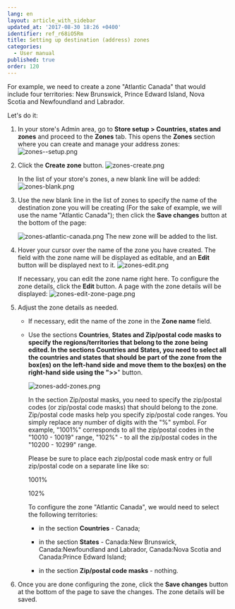 ```yaml
---
lang: en
layout: article_with_sidebar
updated_at: '2017-08-30 18:26 +0400'
identifier: ref_r68iO5Rm
title: Setting up destination (address) zones
categories:
  - User manual
published: true
order: 120
---
```


For example, we need to create a zone "Atlantic Canada" that would include four territories: New Brunswick, Prince Edward Island, Nova Scotia and Newfoundland and Labrador. 

Let's do it:

1.  In your store's Admin area, go to **Store setup > Countries, states and zones** and proceed to the **Zones** tab.
    This opens the **Zones** section where you can create and manage your address zones:
    ![zones--setup.png]({{site.baseurl}}/attachments/ref_r68iO5Rm/zones--setup.png)

2.  Click the **Create zone** button.
    ![zones-create.png]({{site.baseurl}}/attachments/ref_r68iO5Rm/zones-create.png)

    In the list of your store's zones, a new blank line will be added:
    ![zones-blank.png]({{site.baseurl}}/attachments/ref_r68iO5Rm/zones-blank.png)

4.  Use the new blank line in the list of zones to specify the name of the destination zone you will be creating (For the sake of example, we will use the name "Atlantic Canada"); then click the **Save changes** button at the bottom of the page:

    ![zones-atlantic-canada.png]({{site.baseurl}}/attachments/ref_r68iO5Rm/zones-atlantic-canada.png)
    The new zone will be added to the list.

5.  Hover your cursor over the name of the zone you have created. The field with the zone name will be displayed as editable, and an **Edit** button will be displayed next to it. 
    ![zones-edit.png]({{site.baseurl}}/attachments/ref_r68iO5Rm/zones-edit.png)
    
    If necessary, you can edit the zone name right here. 
    To configure the zone details, click the **Edit** button. A page with the zone details will be displayed:
    ![zones-edit-zone-page.png]({{site.baseurl}}/attachments/ref_r68iO5Rm/zones-edit-zone-page.png)

6.  Adjust the zone details as needed. 

    *   If necessary, edit the name of the zone in the **Zone name** field. 

    *   Use the sections **Countries**, **States **and **Zip/postal code masks** to specify the regions/territories that belong to the zone being edited. In the sections **Countries** and **States**, you need to select all the countries and states that should be part of the zone from the box(es) on the left-hand side and move them to the box(es) on the right-hand side using the "**>>**" button. 

        ![zones-add-zones.png]({{site.baseurl}}/attachments/ref_r68iO5Rm/zones-add-zones.png)
       
        In the section Zip/postal masks, you need to specify the zip/postal codes (or zip/postal code masks) that should belong to the zone.
 
        Zip/postal code masks help you specify zip/postal code ranges. You simply replace any number of digits with the "%" symbol. For example, "1001%" corresponds to all the zip/postal codes in the "10010 - 10019" range, "102%" - to all the zip/postal codes in the "10200 - 10299" range.

        Please be sure to place each zip/postal code mask entry or full zip/postal code on a separate line like so:
        
        1001%
        
        102%
        
        
        To configure the zone "Atlantic Canada", we would need to select the following territories:

        *   in the section **Countries** - Canada;

        *   in the section **States** - Canada:New Brunswick, Canada:Newfoundland and Labrador, Canada:Nova Scotia and Canada:Prince Edward Island;

        *   in the section **Zip/postal code masks** - nothing.

7.  Once you are done configuring the zone, click the **Save changes** button at the bottom of the page to save the changes. The zone details will be saved.

